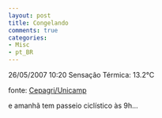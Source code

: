 ```yaml
---
layout: post
title: Congelando
comments: true
categories:
- Misc
- pt_BR
---
```


26/05/2007 10:20
Sensação Térmica: 13.2°C

fonte: [Cepagri/Unicamp](http://www.cpa.unicamp.br/)

e amanhã tem passeio ciclístico às 9h...
